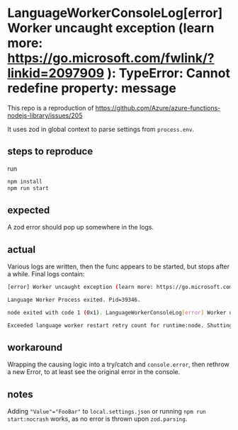 # LanguageWorkerConsoleLog[error] Worker uncaught exception (learn more: https://go.microsoft.com/fwlink/?linkid=2097909 ): TypeError: Cannot redefine property: message

This repo is a reproduction of 
https://github.com/Azure/azure-functions-nodejs-library/issues/205

It uses zod in global context to parse settings from `process.env`.

## steps to reproduce
run
```bash
npm install
npm run start
```

## **expected**

A zod error should pop up somewhere in the logs.

## **actual**

Various logs are written, then the func appears to be started, but stops after a while.
Final logs contain:

```bash
[error] Worker uncaught exception (learn more: https://go.microsoft.com/fwlink/?linkid=2097909 ): TypeError: Cannot redefine property: message     at Function.defineProperty (<anonymous>)     at t.ensureErrorType (/opt/homebrew/Cellar/azure-functions-core-tools@4/4.0.5907/workers/node/dist/src/worker-bundle.js:2:31119)     at /opt/homebrew/Cellar/azure-functions-core-tools@4/4.0.5907/workers/node/dist/src/worker-bundle.js:2:53526     at Generator.throw (<anonymous>)     at a (/opt/homebrew/Cellar/azure-functions-core-tools@4/4.0.5907/workers/node/dist/src/worker-bundle.js:2:51940)     at process.processTicksAndRejections (node:internal/process/task_queues:95:5)

Language Worker Process exited. Pid=39346.

node exited with code 1 (0x1). LanguageWorkerConsoleLog[error] Worker uncaught exception (learn more: https://go.microsoft.com/fwlink/?linkid=2097909 ): TypeError: Cannot redefine property: message     at Function.defineProperty (<anonymous>)     at t.ensureErrorType (/opt/homebrew/Cellar/azure-functions-core-tools@4/4.0.5907/workers/node/dist/src/worker-bundle.js:2:31119)     at /opt/homebrew/Cellar/azure-functions-core-tools@4/4.0.5907/workers/node/dist/src/worker-bundle.js:2:53526     at Generator.throw (<anonymous>)     at a (/opt/homebrew/Cellar/azure-functions-core-tools@4/4.0.5907/workers/node/dist/src/worker-bundle.js:2:51940)     at process.processTicksAndRejections (node:internal/process/task_queues:95:5).

Exceeded language worker restart retry count for runtime:node. Shutting down and proactively recycling the Functions Host to recover
```

## **workaround**
Wrapping the causing logic into a try/catch and `console.error`, then rethrow a new Error, to at least see the original error in the console.

## **notes**
Adding `"Value"="FooBar"` to `local.settings.json` or running `npm run start:nocrash` works, as no error is thrown upon `zod.parsing`.




